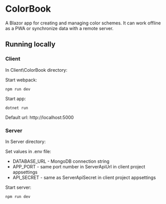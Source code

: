 # ColorBook
A Blazor app for creating and managing color schemes. It can work offline as a PWA or synchronize data with a remote server. 

## Running locally
### Client
In Client\ColorBook directory:

Start webpack:
```
npm run dev
```

Start app:
 ```
dotnet run
 ```
 Default url: http://localhost:5000

 ### Server
 In Server directory:

 Set values in .env file:
  - DATABASE_URL - MongoDB connection string
  - APP_PORT - same port number in ServerApiUrl in client project appsettings
  - API_SECRET - same as ServerApiSecret in client project appsettings

Start server:
```
npm run dev
```
